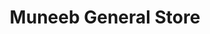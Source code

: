 ---
title: "Muneeb General Store"
url: /karachi/muneeb-general-store-v2qv-q9x-jamshed-quarters-jahangir-road-quarters/
shop: general
---